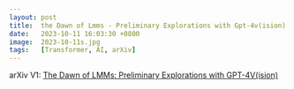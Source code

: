 ```yaml
---
layout: post
title:  the Dawn of Lmms - Preliminary Explorations with Gpt-4v(ision)
date:   2023-10-11 16:03:30 +0800
image:  2023-10-11s.jpg
tags:   [Transformer, AI, arXiv]
---
```


arXiv V1: [The Dawn of LMMs: Preliminary Explorations with GPT-4V(ision)](https://arxiv.org/pdf/2309.17421.pdf)